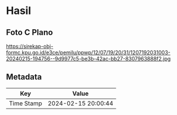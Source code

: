 # Hasil

## Foto C Plano

https://sirekap-obj-formc.kpu.go.id/e3ce/pemilu/ppwp/12/07/19/20/31/1207192031003-20240215-194756--9d9977c5-be3b-42ac-bb27-8307963888f2.jpg


## Metadata

| Key        | Value               |
| ---------- | ------------------- |
| Time Stamp | 2024-02-15 20:00:44 |



